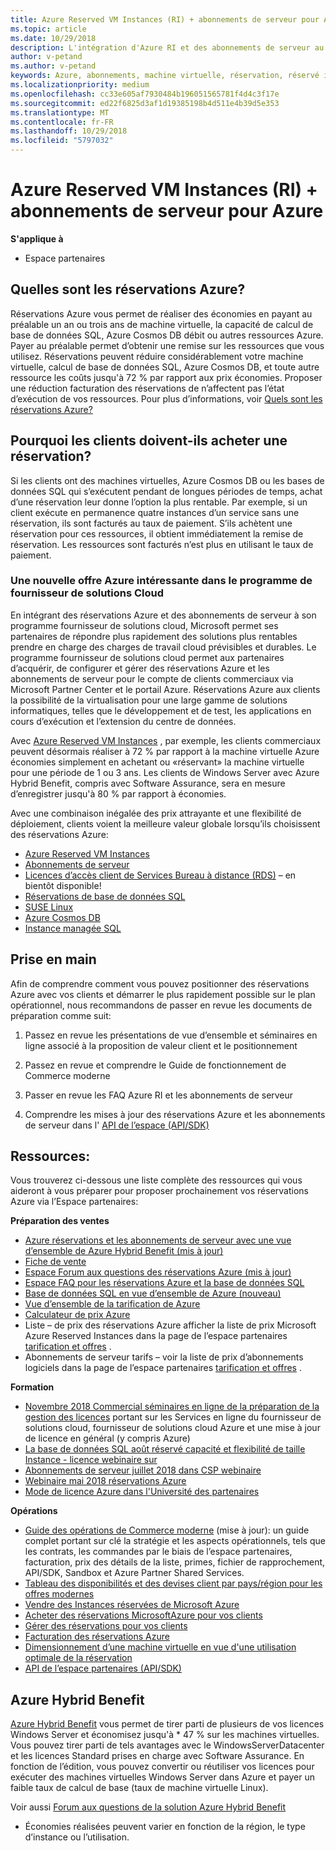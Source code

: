 ```yaml
---
title: Azure Reserved VM Instances (RI) + abonnements de serveur pour Azure | Espace partenaires
ms.topic: article
ms.date: 10/29/2018
description: L'intégration d'Azure RI et des abonnements de serveur au programme de fournisseur de solutions Cloud permet à nos partenaires de répondre plus rapidement aux nouveaux besoins de leurs clients, qui souhaitent bénéficier de solutions plus rentables pour prendre en charge des charges de travail dans le Cloud prévisibles et durables. Le programme de fournisseur de solutions Cloud permet aux partenaires d’acquérir, de configurer et de gérer Azure RI et les abonnements de serveur pour le compte de clients commerciaux via l'Espace partenaires Microsoft et le portail Azure.
author: v-petand
ms.author: v-petand
keywords: Azure, abonnements, machine virtuelle, réservation, réservé instance
ms.localizationpriority: medium
ms.openlocfilehash: cc33e605af7930484b196051565781f4d4c3f17e
ms.sourcegitcommit: ed22f6825d3af1d19385198b4d511e4b39d5e353
ms.translationtype: MT
ms.contentlocale: fr-FR
ms.lasthandoff: 10/29/2018
ms.locfileid: "5797032"
---
```

<!-- Mike Aasen wrote and owns this topic -->

# <a name="azure-reserved-vm-instances-ri--server-subscriptions-for-azure"></a>Azure Reserved VM Instances (RI) + abonnements de serveur pour Azure

**S'applique à**

-  Espace partenaires
 
## <a name="what-are-azure-reservations"></a>Quelles sont les réservations Azure?

Réservations Azure vous permet de réaliser des économies en payant au préalable un an ou trois ans de machine virtuelle, la capacité de calcul de base de données SQL, Azure Cosmos DB débit ou autres ressources Azure. Payer au préalable permet d’obtenir une remise sur les ressources que vous utilisez. Réservations peuvent réduire considérablement votre machine virtuelle, calcul de base de données SQL, Azure Cosmos DB, et toute autre ressource les coûts jusqu'à 72 % par rapport aux prix économies. Proposer une réduction facturation des réservations de n’affectent pas l’état d’exécution de vos ressources. Pour plus d’informations, voir [Quels sont les réservations Azure?](https://docs.microsoft.com/azure/billing/billing-save-compute-costs-reservations)

## <a name="why-should-customers-buy-a-reservation"></a>Pourquoi les clients doivent-ils acheter une réservation?

Si les clients ont des machines virtuelles, Azure Cosmos DB ou les bases de données SQL qui s’exécutent pendant de longues périodes de temps, achat d’une réservation leur donne l’option la plus rentable. Par exemple, si un client exécute en permanence quatre instances d’un service sans une réservation, ils sont facturés au taux de paiement. S’ils achètent une réservation pour ces ressources, il obtient immédiatement la remise de réservation. Les ressources sont facturés n’est plus en utilisant le taux de paiement.

 
### <a name="compelling-new-azure-offer-in-csp"></a>Une nouvelle offre Azure intéressante dans le programme de fournisseur de solutions Cloud 

En intégrant des réservations Azure et des abonnements de serveur à son programme fournisseur de solutions cloud, Microsoft permet ses partenaires de répondre plus rapidement des solutions plus rentables prendre en charge des charges de travail cloud prévisibles et durables. Le programme fournisseur de solutions cloud permet aux partenaires d’acquérir, de configurer et gérer des réservations Azure et les abonnements de serveur pour le compte de clients commerciaux via Microsoft Partner Center et le portail Azure. Réservations Azure aux clients la possibilité de la virtualisation pour une large gamme de solutions informatiques, telles que le développement et de test, les applications en cours d’exécution et l’extension du centre de données. 

Avec [Azure Reserved VM Instances](https://azure.microsoft.com/en-us/pricing/reserved-vm-instances/) , par exemple, les clients commerciaux peuvent désormais réaliser à 72 % par rapport à la machine virtuelle Azure économies simplement en achetant ou «réservant» la machine virtuelle pour une période de 1 ou 3 ans. Les clients de Windows Server avec Azure Hybrid Benefit, compris avec Software Assurance, sera en mesure d’enregistrer jusqu'à 80 % par rapport à économies. 

Avec une combinaison inégalée des prix attrayante et une flexibilité de déploiement, clients voient la meilleure valeur globale lorsqu’ils choisissent des réservations Azure: 

- [Azure Reserved VM Instances](https://docs.microsoft.com/azure/virtual-machines/windows/prepay-reserved-vm-instances)
- [Abonnements de serveur](https://www.microsoft.com/Licensing/news/windows-sql-server-through-csp) 
- [Licences d’accès client de Services Bureau à distance (RDS)](https://cloudblogs.microsoft.com/windowsserver/2018/10/03/remote-desktop-services-2019-generally-available-with-windows-server-2019/) – en bientôt disponible!
- [Réservations de base de données SQL](https://docs.microsoft.com/azure/sql-database/sql-database-reserved-capacity)
- [SUSE Linux](https://docs.microsoft.com/azure/virtual-machines/linux/prepay-suse-software-charges)
- [Azure Cosmos DB](https://docs.microsoft.com/azure/cosmos-db/cosmos-db-reserved-capacity)
- [Instance managée SQL](https://docs.microsoft.com/azure/sql-database/sql-database-managed-instance)




## <a name="getting-started"></a>Prise en main

Afin de comprendre comment vous pouvez positionner des réservations Azure avec vos clients et démarrer le plus rapidement possible sur le plan opérationnel, nous recommandons de passer en revue les documents de préparation comme suit:

1.  Passez en revue les présentations de vue d’ensemble et séminaires en ligne associé à la proposition de valeur client et le positionnement

2.  Passez en revue et comprendre le Guide de fonctionnement de Commerce moderne

5.  Passer en revue les FAQ Azure RI et les abonnements de serveur

6.  Comprendre les mises à jour des réservations Azure et les abonnements de serveur dans l' [API de l’espace (API/SDK)](https://docs.microsoft.com/en-us/partner-center/develop/purchase-azure-reserved-vm-instances)

## <a name="resources"></a>Ressources: 

Vous trouverez ci-dessous une liste complète des ressources qui vous aideront à vous préparer pour proposer prochainement vos réservations Azure via l’Espace partenaires: 

**Préparation des ventes**

- [Azure réservations et les abonnements de serveur avec une vue d’ensemble de Azure Hybrid Benefit (mis à jour)](http://assetsprod.microsoft.com/Azure-reservations-and-server-subscriptions-with-azure-hybrid-benefit.pptx)
- [Fiche de vente](http://assetsprod.microsoft.com/mpn/Azure-RI-Sales-Sheet-CSP.pdf)
- [Espace Forum aux questions des réservations Azure (mis à jour)](http://assetsprod.microsoft.com/Partner-faq-for-azure-reservations.docx)
- [Espace FAQ pour les réservations Azure et la base de données SQL](http://assetsprod.microsoft.com/Partner-faq-for-azure-reservations-sql-db.docx)
- [Base de données SQL en vue d’ensemble de Azure (nouveau)](http://assetsprod.microsoft.com/Sql-db-in-azure-overview.pptx)
- [Vue d’ensemble de la tarification de Azure](https://azure.microsoft.com/pricing/#explore-cost)
- [Calculateur de prix Azure](https://azure.microsoft.com/pricing/calculator/)
- Liste – de prix des réservations Azure afficher la liste de prix Microsoft Azure Reserved Instances dans la page de l’espace partenaires [tarification et offres](http://assetsprod.microsoft.com/modern-offers-country-currency-availability.xlsx) .
- Abonnements de serveur tarifs – voir la liste de prix d’abonnements logiciels dans la page de l’espace partenaires [tarification et offres](http://assetsprod.microsoft.com/modern-offers-country-currency-availability.xlsx) .

**Formation**

- [Novembre 2018 Commercial séminaires en ligne de la préparation de la gestion des licences](https://na01.safelinks.protection.outlook.com/?url=https%3A%2F%2Fcommercial-licensing.eventbuilder.com%2F%3Flandingpageid%3DV0Bx6L&data=02%7C01%7Cv-oumaki%40microsoft.com%7C96e24687952242e1ff0c08d62ada13f3%7C72f988bf86f141af91ab2d7cd011db47%7C1%7C0%7C636743513471330495&sdata=DjPAKnW%2BpVekRS3Zngy2uwAkTpU4z1O%2Fh56NuTOmCzM%3D&reserved=0) portant sur les Services en ligne du fournisseur de solutions cloud, fournisseur de solutions cloud Azure et une mise à jour de licence en général (y compris Azure)
- [La base de données SQL août réservé capacité et flexibilité de taille Instance - licence webinaire sur](https://commercial-licensing.eventbuilder.com/view?eventid=d0t9g4)
- [Abonnements de serveur juillet 2018 dans CSP webinaire](https://commercial-licensing.eventbuilder.com/Server_Subscriptions_in_CSP_P2_July)
- [Webinaire mai 2018 réservations Azure](https://commercial-licensing.eventbuilder.com/Reserved_Instances_in_CSP_May_Option_1)
- [Mode de licence Azure dans l'Université des partenaires](https://aka.ms/azure_partner_licensing)

**Opérations**

- [Guide des opérations de Commerce moderne](http://assetsprod.microsoft.com/mpn/Partner-Center-Modern-Commerce-Operating-Guide.docx) (mise à jour): un guide complet portant sur clé la stratégie et les aspects opérationnels, tels que les contrats, les commandes par le biais de l’espace partenaires, facturation, prix des détails de la liste, primes, fichier de rapprochement, API/SDK, Sandbox et Azure Partner Shared Services.
- [Tableau des disponibilités et des devises client par pays/région pour les offres modernes](http://assetsprod.microsoft.com/modern-offers-country-currency-availability.xlsx)
- [Vendre des Instances réservées de Microsoft Azure](https://go.microsoft.com/fwlink/?linkid=872806)
- [Acheter des réservations MicrosoftAzure pour vos clients](https://go.microsoft.com/fwlink/?linkid=872807)
- [Gérer des réservations pour vos clients](https://go.microsoft.com/fwlink/?linkid=872808)
- [Facturation des réservations Azure](https://go.microsoft.com/fwlink/?linkid=872809)
- [Dimensionnement d’une machine virtuelle en vue d'une utilisation optimale de la réservation](https://go.microsoft.com/fwlink/?linkid=872810)
- [API de l’espace partenaires (API/SDK)](https://docs.microsoft.com/en-us/partner-center/develop/purchase-azure-reserved-vm-instances)













































## <a name="azure-hybrid-benefit"></a>Azure Hybrid Benefit
[Azure Hybrid Benefit](https://azure.microsoft.com/pricing/hybrid-benefit) vous permet de tirer parti de plusieurs de vos licences Windows Server et économisez jusqu'à * 47 % sur les machines virtuelles. Vous pouvez tirer parti de tels avantages avec le WindowsServerDatacenter et les licences Standard prises en charge avec Software Assurance. En fonction de l’édition, vous pouvez convertir ou réutiliser vos licences pour exécuter des machines virtuelles Windows Server dans Azure et payer un faible taux de calcul de base (taux de machine virtuelle Linux).

Voir aussi [Forum aux questions de la solution Azure Hybrid Benefit](https://azure.microsoft.com/en-us/pricing/hybrid-benefit/faq/)

* Économies réalisées peuvent varier en fonction de la région, le type d’instance ou l’utilisation.

